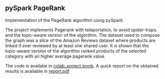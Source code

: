 ## pySpark PageRank
Implementation of the PageRank algorithm using pySpark. 

The project implements Pagerank with teleportation, to avoid spider-traps, and the topic-aware version of the algorithm.
The dataset used to compose the graph was a slice of the Amazon Reviews dataset where products are linked if ever reviewed by at least one shared user. 
It is shown that the topic-aware version of the algorithm ranked products of the selected category with an higher average pagerank value.

The code is availabe in [colab_project.ipynb](colab_project.ipynb).
A quick report on the obtained results is available in [report.pdf](report.pdf)
